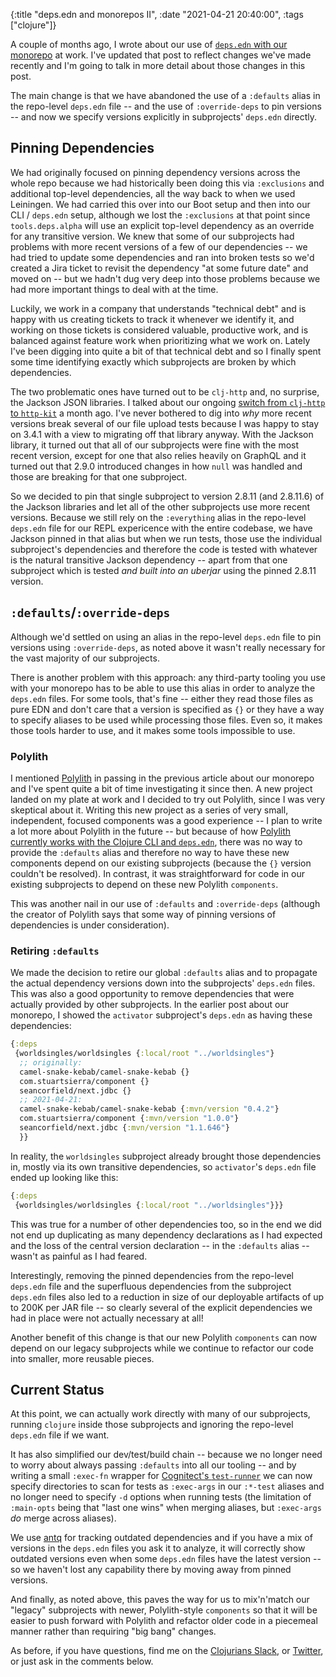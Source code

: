 {:title "deps.edn and monorepos II",
 :date "2021-04-21 20:40:00",
 :tags ["clojure"]}

A couple of months ago, I wrote about our use of [`deps.edn` with our monorepo](/blog/2021/02/23/deps-edn-monorepo/) at work.
I've updated that post to reflect changes we've made recently and I'm going to talk
in more detail about those changes in this post.<!--more-->

The main change is that we have abandoned the use of a `:defaults` alias in the repo-level `deps.edn` file -- and the use of `:override-deps` to pin versions -- and now we specify versions explicitly in subprojects' `deps.edn` directly.

## Pinning Dependencies

We had originally focused on pinning dependency versions across the whole repo
because we had historically been doing this via `:exclusions` and additional
top-level dependencies, all the way back to when we used Leiningen. We had carried
this over into our Boot setup and then into our CLI / `deps.edn` setup, although
we lost the `:exclusions` at that point since `tools.deps.alpha` will use an
explicit top-level dependency as an override for any transitive version.
We knew that some of our subprojects had problems
with more recent versions of a few of our dependencies -- we had tried to update
some dependencies and ran into broken tests so we'd created a Jira ticket to
revisit the dependency "at some future date" and moved on -- but we hadn't dug
very deep into those problems because we had more important things to deal with
at the time.

Luckily, we work in a company that understands "technical debt" and is happy with
us creating tickets to track it whenever we identify it, and working on those
tickets is considered valuable, productive work, and is balanced against feature
work when prioritizing what we work on. Lately I've been digging into quite a bit
of that technical debt and so I finally spent some time identifying exactly which
subprojects are broken by which dependencies.

The two problematic ones have turned out to be `clj-http` and, no surprise, the
Jackson JSON libraries. I talked about our ongoing [switch from `clj-http` to `http-kit`](/blog/2021/03/25/little-things/) a month ago.
I've never bothered to dig into _why_ more recent versions break several of our
file upload tests because I was happy to stay on 3.4.1 with a view to migrating
off that library anyway. With the Jackson library, it turned out that all of our
subprojects were fine with the most recent version, except for one that also
relies heavily on GraphQL and it turned out that 2.9.0 introduced changes in
how `null` was handled and those are breaking for that one subproject.

So we decided to pin that single subproject to version 2.8.11 (and 2.8.11.6) of
the Jackson libraries and let all of the other subprojects use more recent versions.
Because we still rely on the `:everything` alias in the repo-level `deps.edn` file
for our REPL expericence with the entire codebase,
we have Jackson pinned in that alias but when we run tests, those use the individual
subproject's dependencies and therefore the code is tested with whatever is the
natural transitive Jackson dependency -- apart from that one subproject which is
tested _and built into an uberjar_ using the pinned 2.8.11 version.

## `:defaults`/`:override-deps`

Although we'd settled on using an alias in the repo-level `deps.edn` file to
pin versions using `:override-deps`, as noted above it wasn't really necessary
for the vast majority of our subprojects.

There is another problem with this approach: any third-party tooling you use
with your monorepo has to be able to use this alias in order to analyze the
`deps.edn` files. For some tools, that's fine -- either they read those files
as pure EDN and don't care that a version is specified as `{}` or they have
a way to specify aliases to be used while processing those files. Even so,
it makes those tools harder to use, and it makes some tools impossible to use.

### Polylith

I mentioned [Polylith](https://polylith.gitbook.io/) in passing in the previous
article about our monorepo and I've spent quite a bit of time investigating it
since then. A new project landed on my plate at work and I decided to try out
Polylith, since I was very skeptical about it. Writing this new project as a
series of very small, independent, focused components was a good experience --
I plan to write a lot more about Polylith in the future -- but because of how
[Polylith currently works with the Clojure CLI and `deps.edn`](https://github.com/polyfy/polylith/tree/issue-66),
there was no way to provide the `:defaults` alias and therefore no way to
have these new components depend on our existing subprojects (because the `{}`
version couldn't be resolved). In contrast, it was straightforward for code
in our existing subprojects to depend on these new Polylith `components`.

This was another nail in our use of `:defaults` and `:override-deps` (although
the creator of Polylith says that some way of pinning versions of dependencies
is under consideration).

### Retiring `:defaults`

We made the decision to retire our global `:defaults` alias and to propagate
the actual dependency versions down into the subprojects' `deps.edn` files.
This was also a good opportunity to remove dependencies that were actually
provided by other subprojects. In the earlier post about our monorepo, I
showed the `activator` subproject's `deps.edn` as having these dependencies:

```clojure
{:deps
 {worldsingles/worldsingles {:local/root "../worldsingles"}
  ;; originally:
  camel-snake-kebab/camel-snake-kebab {}
  com.stuartsierra/component {}
  seancorfield/next.jdbc {}
  ;; 2021-04-21:
  camel-snake-kebab/camel-snake-kebab {:mvn/version "0.4.2"}
  com.stuartsierra/component {:mvn/version "1.0.0"}
  seancorfield/next.jdbc {:mvn/version "1.1.646"}
  }}
```

In reality, the `worldsingles` subproject already brought those dependencies
in, mostly via its own transitive dependencies, so `activator`'s `deps.edn`
file ended up looking like this:

```clojure
{:deps
 {worldsingles/worldsingles {:local/root "../worldsingles"}}}
```

This was true for a number of other dependencies too, so in the end we
did not end up duplicating as many dependency declarations as I had
expected and the loss of the central version declaration -- in the
`:defaults` alias -- wasn't as painful as I had feared.

Interestingly, removing the pinned dependencies from the repo-level
`deps.edn` file and the superfluous dependencies from the subproject
`deps.edn` files also led to a reduction in size of our deployable
artifacts of up to 200K per JAR file -- so clearly several of the
explicit dependencies we had in place were not actually necessary
at all!

Another benefit of this change is that our new Polylith `components`
can now depend on our legacy subprojects while we continue to
refactor our code into smaller, more reusable pieces.

## Current Status

At this point, we can actually work directly with many of our subprojects,
running `clojure` inside those subprojects and ignoring the
repo-level `deps.edn` file if we want.

It has also simplified our dev/test/build chain -- because we no longer
need to worry about always passing `:defaults` into all our tooling --
and by writing a small `:exec-fn` wrapper for
[Cognitect's `test-runner`](https://github.com/cognitect-labs/test-runner)
we can now specify directories to scan for tests as `:exec-args` in
our `:*-test` aliases and no longer need to specify `-d` options when
running tests (the limitation of `:main-opts` being that "last one wins"
when merging aliases, but `:exec-args` _do_ merge across aliases).

We use [antq](https://github.com/liquidz/antq/) for tracking outdated
dependencies and if you have a mix of versions in the `deps.edn` files
you ask it to analyze, it will correctly show outdated versions even
when some `deps.edn` files have the latest version -- so we haven't
lost any capability there by moving away from pinned versions.

And finally, as noted above, this paves the way for us to mix'n'match
our "legacy" subprojects with newer, Polylith-style `components` so that
it will be easier to push forward with Polylith and refactor older code
in a piecemeal manner rather than requiring "big bang" changes.

As before, if you have questions, find me on the [Clojurians Slack](https://clojurians.slack.com),
or [Twitter](https://twitter.com/seancorfield), or just ask in the comments
below.